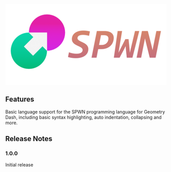 ![SPWN](spwn_logo_colored.png)

## Features

Basic language support for the SPWN programming language for Geometry Dash, including basic syntax highlighting, auto indentation, collapsing and more.

## Release Notes

### 1.0.0

Initial release
